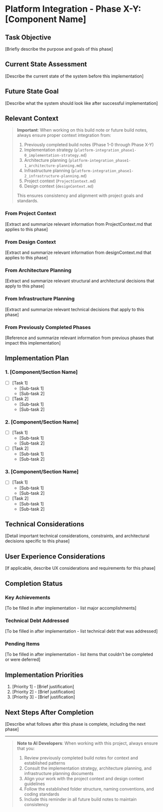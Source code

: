 # Platform Integration - Phase X-Y: [Component Name]

## Task Objective
[Briefly describe the purpose and goals of this phase]

## Current State Assessment
[Describe the current state of the system before this implementation]

## Future State Goal
[Describe what the system should look like after successful implementation]

## Relevant Context

> **Important**: When working on this build note or future build notes, always ensure proper context integration from:
> 1. Previously completed build notes (Phase 1-0 through Phase X-Y)
> 2. Implementation strategy (`platform-integration_phase1-0_implementation-strategy.md`)
> 3. Architecture planning (`platform-integration_phase1-1_architecture-planning.md`)
> 4. Infrastructure planning (`platform-integration_phase1-2_infrastructure-planning.md`) 
> 5. Project context (`ProjectContext.md`)
> 6. Design context (`designContext.md`)
>
> This ensures consistency and alignment with project goals and standards.

### From Project Context
[Extract and summarize relevant information from ProjectContext.md that applies to this phase]

### From Design Context
[Extract and summarize relevant information from designContext.md that applies to this phase]

### From Architecture Planning
[Extract and summarize relevant structural and architectural decisions that apply to this phase]

### From Infrastructure Planning
[Extract and summarize relevant technical decisions that apply to this phase]

### From Previously Completed Phases
[Reference and summarize relevant information from previous phases that impact this implementation]

## Implementation Plan

### 1. [Component/Section Name]
- [ ] [Task 1]
  - [Sub-task 1]
  - [Sub-task 2]
- [ ] [Task 2]
  - [Sub-task 1]
  - [Sub-task 2]

### 2. [Component/Section Name]
- [ ] [Task 1]
  - [Sub-task 1]
  - [Sub-task 2]
- [ ] [Task 2]
  - [Sub-task 1]
  - [Sub-task 2]

### 3. [Component/Section Name]
- [ ] [Task 1]
  - [Sub-task 1]
  - [Sub-task 2]
- [ ] [Task 2]
  - [Sub-task 1]
  - [Sub-task 2]

## Technical Considerations
[Detail important technical considerations, constraints, and architectural decisions specific to this phase]

## User Experience Considerations
[If applicable, describe UX considerations and requirements for this phase]

## Completion Status

### Key Achievements
[To be filled in after implementation - list major accomplishments]

### Technical Debt Addressed
[To be filled in after implementation - list technical debt that was addressed]

### Pending Items
[To be filled in after implementation - list items that couldn't be completed or were deferred]

## Implementation Priorities
1. [Priority 1] - [Brief justification]
2. [Priority 2] - [Brief justification]
3. [Priority 3] - [Brief justification]

## Next Steps After Completion
[Describe what follows after this phase is complete, including the next phase]

---

> **Note to AI Developers**: When working with this project, always ensure that you:
> 1. Review previously completed build notes for context and established patterns
> 2. Consult the implementation strategy, architecture planning, and infrastructure planning documents
> 3. Align your work with the project context and design context guidelines
> 4. Follow the established folder structure, naming conventions, and coding standards
> 5. Include this reminder in all future build notes to maintain consistency 